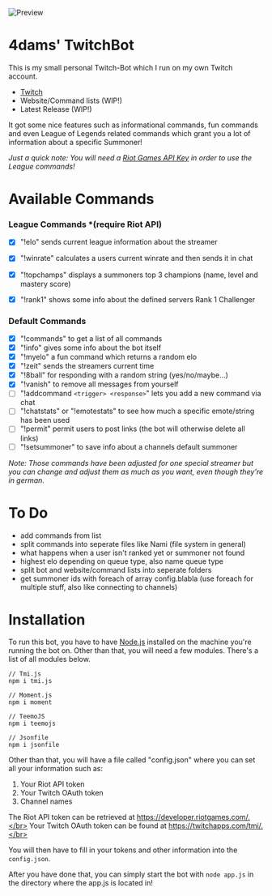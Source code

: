 ![Preview](http://i.4da.ms/cmwYGZ.gif)

# 4dams' TwitchBot
This is my small personal Twitch-Bot which I run on my own Twitch account.
- [Twitch](https://twitch.tv/mr4dams)
- Website/Command lists (WIP!)
- Latest Release (WIP!)  
  
It got some nice features such as informational commands, fun commands and even League of Legends related commands which grant you a lot of information about a specific Summoner!  
  
*Just a quick note: You will need a [Riot Games API Key](https://developer.riotgames.com) in order to use the League commands!*

# Available Commands

### League Commands *(require Riot API)
- [X] "!elo" sends current league information about the streamer
- [X] "!winrate" calculates a users current winrate and then sends it in chat
- [X] "!topchamps" displays a summoners top 3 champions (name, level and mastery score)
- [X] "!rank1" shows some info about the defined servers Rank 1 Challenger


### Default Commands
- [X] "!commands" to get a list of all commands
- [X] "!info" gives some info about the bot itself
- [X] "!myelo" a fun command which returns a random elo
- [X] "!zeit" sends the streamers current time
- [X] "!8ball" for responding with a random string (yes/no/maybe...)
- [X] "!vanish" to remove all messages from yourself
- [ ] "!addcommand `<trigger> <response>`" lets you add a new command via chat
- [ ] "!chatstats" or "!emotestats" to see how much a specific emote/string has been used
- [ ] "!permit" permit users to post links (the bot will otherwise delete all links)
- [ ] "!setsummoner" to save info about a channels default summoner

*Note: Those commands have been adjusted for one special streamer but you can change and adjust them as much as you want, even though they're in german.*

# To Do

- add commands from list
- split commands into seperate files like Nami (file system in general)
- what happens when a user isn't ranked yet or summoner not found
- highest elo depending on queue type, also name queue type
- split bot and website/command lists into seperate folders
- get summoner ids with foreach of array config.blabla (use foreach for multiple stuff, also like connecting to channels)

# Installation

To run this bot, you have to have [Node.js](https://nodejs.org/en/) installed on the machine you're running the bot on. Other than that, you will need a few modules. There's a list of all modules below.

```
// Tmi.js
npm i tmi.js

// Moment.js
npm i moment

// TeemoJS
npm i teemojs

// Jsonfile
npm i jsonfile
```

Other than that, you will have a file called "config.json" where you can set all your information such as:  
  
1. Your Riot API token
2. Your Twitch OAuth token
3. Channel names
  
The Riot API token can be retrieved at https://developer.riotgames.com/.</br>
Your Twitch OAuth token can be found at https://twitchapps.com/tmi/.</br>
  
You will then have to fill in your tokens and other information into the `config.json`.
  
After you have done that, you can simply start the bot with `node app.js` in the directory where the app.js is located in!
